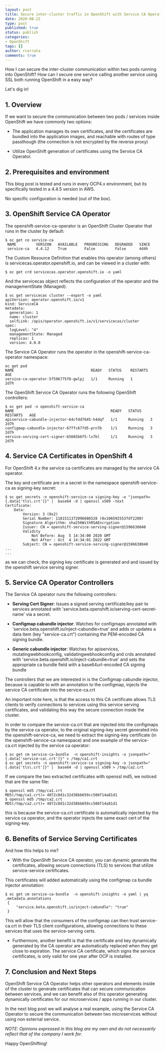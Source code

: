 ```yaml
---
layout: post
title: Secure inter-cluster traffic in OpenShift with Service CA Operator
date: 2020-08-22
type: post
published: true
status: publish
categories:
- OpenShift
tags: []
author: rcarrata
comments: true
---
```


How I can secure the inter-cluster communication within two pods running into OpenShift? How can I
secure one service calling another service using SSL both running OpenShift in a easy way?

Let's dig in!

## 1. Overview

If we want to secure the communication between two pods / services inside OpenShift we have commonly
two options:

* The application manages its own certificates, and the certificates are bundled into the
  application images, and reachable with routes of type passthough (the connection is not
  encrypted by the reverse proxy)

* Utilize OpenShift generation of certificates using the Service CA Operator.

## 2. Prerequisites and environment

This blog post is tested and runs in every OCP4.x environment, but its specifically tested in a
4.4.5 version in AWS.

No specific configuration is needed (out of the box).

## 3. OpenShift Service CA Operator

The openshift-service-ca-operator is an OpenShift Cluster Operator that runs in the cluster by
default:

```
$ oc get co service-ca
 NAME         VERSION   AVAILABLE   PROGRESSING   DEGRADED   SINCE
 service-ca   4.4.12    True        False         False      4d4h
```

The Custom Resource Definition that enables this operator (among others) is servicecas.operator.openshift.io, and can be viewed in a cluster with:

```
$ oc get crd servicecas.operator.openshift.io -o yaml
```

And the servicecas object reflects the configuration of the operator and the managementState
(Managed):

```
$ oc get servicecas cluster --export -o yaml
apiVersion: operator.openshift.io/v1
kind: ServiceCA
metadata:
  generation: 1
  name: cluster
  selfLink: /apis/operator.openshift.io/v1/servicecas/cluster
spec:
  logLevel: "4"
  managementState: Managed
  replicas: 1
  version: 4.0.0
```

The Service CA Operator runs the operator in the openshift-service-ca-operator namespace:

```
oc get pod
NAME                                   READY   STATUS    RESTARTS   AGE
service-ca-operator-5f596775f8-gwlpj   1/1     Running   1          2d7h
```

The OpenShift Service CA Operator runs the following OpenShift controllers:

```
$ oc get pod -n openshift-service-ca
NAME                                            READY   STATUS    RESTARTS   AGE
apiservice-cabundle-injector-64cfdd7645-h4dqf   1/1     Running   3          2d7h
configmap-cabundle-injector-67ffc677d5-prn7b    1/1     Running   3          2d7h
service-serving-cert-signer-b5665b6f5-lx7bl     1/1     Running   3          2d7h
```

## 4. Service CA Certificates in OpenShift 4

For OpenShift 4.x the service ca certificates are managed by the service CA operator.

The key and certificate are in a secret in the namespace openshift-service-ca as signing-key secret:

```
$ oc get secrets -n openshift-service-ca signing-key -o "jsonpath={.data['tls\.crt']}" |  base64 -d | openssl x509 -text
Certificate:
    Data:
        Version: 3 (0x2)
        Serial Number: 1181511372096086528 (0x106592553fdf2200)
        Signature Algorithm: sha256WithRSAEncryption
        Issuer: CN = openshift-service-serving-signer@1596638040
        Validity
            Not Before: Aug  5 14:34:00 2020 GMT
            Not After : Oct  4 14:34:01 2022 GMT
        Subject: CN = openshift-service-serving-signer@1596638040
...
...
```

as we can check, the signing key certificate is generated and and issued by the openshift service serving signer.

## 5. Service CA Operator Controllers

The Service CA operator runs the following controllers:

* **Serving Cert Signer**: Issues a signed serving certificate/key pair to services annotated with
  'service.beta.openshift.io/serving-cert-secret-name' via a secret.

* **Configmap cabundle injector**: Watches for configmaps annotated with
  'service.beta.openshift.io/inject-cabundle=true' and adds or updates a data item (key
  "service-ca.crt") containing the PEM-encoded CA signing bundle.

* **Generic cabundle injector**: Watches for apiservices, mutatingwebhookconfig, validatingwebhookconfig and crds annotated with 'service.beta.openshift.io/inject-cabundle=true' and sets the appropriate ca bundle field with a base64url-encoded CA signing bundle

The controllers that we are interested in is the Configmap cabundle injector, because is capable to with an annotation to the configmap, injects the service CA certificate into the service-ca.crt

An important note here, is that the access to this CA certificate allows TLS clients to verify connections to services using this service serving certificates, and validating this way the secure connection inside the cluster.

In order to compare the service-ca.crt that are injected into the configmaps by the service ca operator, to the original signing-key secret generated into the openshift-service-ca, we need to extract the signing-key certificate (in the openshift-service-ca namespace) and one example of the service-ca.crt injected by the service ca operator:

```
$ oc get cm service-ca-bundle  -n openshift-insights -o jsonpath="{.data['service-ca\.crt']}" > /tmp/ca1.crt
$ oc get secrets -n openshift-service-ca signing-key -o jsonpath="{.data['tls\.crt']}" |  base64 -d | openssl x509 > /tmp/ca2.crt
```

If we compare the two extracted certificates with openssl md5, we noticed that are the same file:

```
$ openssl md5 /tmp/ca1.crt
MD5(/tmp/ca1.crt)= 4072c8d1c32d38bb659cc506f14a81d1
$ openssl md5 /tmp/ca2.crt
MD5(/tmp/ca2.crt)= 4072c8d1c32d38bb659cc506f14a81d1
```

this is because the service-ca.crt certificate is automatically injected by the service ca operator,
and the operator injects the same exact cert of the signing-key.

## 6. Benefits of Service Serving Certificates

And how this helps to me?

* With the OpenShift Service CA operator, you can dynamic generate the certificates, allowing
secure connections (TLS) to services that utilize service-service certificates.

This certificates will added automatically using the configmap ca bundle injector annotation:

```
$ oc get cm service-ca-bundle  -n openshift-insights -o yaml | yq .metadata.annotations
 {
     "service.beta.openshift.io/inject-cabundle": "true"
 }
```

This will allow that the consumers of the configmap can then trust service-ca.crt in their TLS
client configurations, allowing connections to these services that uses the service-serving certs.

* Furthermore, another benefit is that the certificate and key dynamically generated by the CA
  operator are automatically replaced when they get close to expiration. The service CA certificate,
  which signs the service certificates, is only valid for one year after OCP is installed.

## 7. Conclusion and Next Steps

OpenShift Service CA Operator helps other operators and elements inside of the cluster to generate
certificates that can secure communication between services, and we can benefit also of this
operator generating dynamically certificates for our microservices / apps running in our cluster.

In the next blog post we will analyse a real example, using the Service CA Operator to secure the
communication between two microservices without using non external service.

*NOTE: Opinions expressed in this blog are my own and do not necessarily reflect that of the company I work for.*

Happy OpenShifting!
